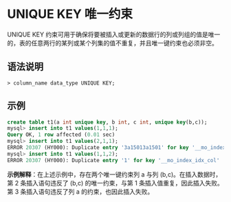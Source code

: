 # UNIQUE KEY 唯一约束

UNIQUE KEY 约束可用于确保将要被插入或更新的数据行的列或列组的值是唯一的，表的任意两行的某列或某个列集的值不重复，并且唯一键约束也必须非空。

## 语法说明

```
> column_name data_type UNIQUE KEY;
```

## 示例

```sql
create table t1(a int unique key, b int, c int, unique key(b,c));
mysql> insert into t1 values(1,1,1);
Query OK, 1 row affected (0.01 sec)
mysql> insert into t1 values(2,1,1);
ERROR 20307 (HY000): Duplicate entry '3a15013a1501' for key '__mo_index_idx_col'
mysql> insert into t1 values(1,1,2);
ERROR 20307 (HY000): Duplicate entry '1' for key '__mo_index_idx_col'
```

**示例解释**：在上述示例中，存在两个唯一键约束列 a 与列 (b,c)。在插入数据时，第 2 条插入语句违反了 (b,c) 的唯一约束，与第 1 条插入值重复，因此插入失败。第 3 条插入语句违反了列 a 的约束，也因此插入失败。
